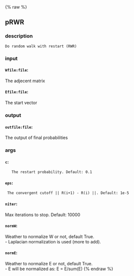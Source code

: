 {% raw %}

## pRWR

### description
	Do random walk with restart (RWR)

### input
#### `Wfile:file`:
 The adjecent matrix  
#### `Efile:file`:
 The start vector  

### output
#### `outfile:file`:
 The output of final probabilities  

### args
#### `c`:
       The restart probability. Default: 0.1  
#### `eps`:
     The convergent cutoff || R(i+1) - R(i) ||. Default: 1e-5  
#### `niter`:
   Max iterations to stop. Default: 10000  
#### `normW`:
   Weather to normalize W or not, default True.   
		- Laplacian normalization is used (more to add).
#### `normE`:
   Weather to normalize E or not, default True.   
		- E will be normalized as: E = E/sum(E)
{% endraw %}
